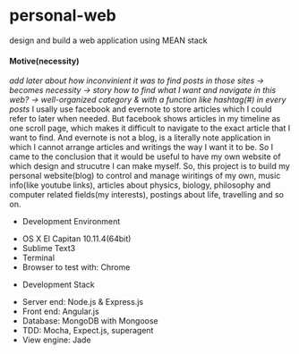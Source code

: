 # personal-web
design and build a web application using MEAN stack

#### Motive(necessity) 
*add later about how inconvinient it was to find posts in those sites -> becomes necessity -> story*
*how to find what I want and navigate in this web? -> well-organized category & with a function like hashtag(#) in every posts*
I usally use facebook and evernote to store articles which I could refer to later when needed. But facebook shows articles  in my timeline as one scroll page, which makes it difficult to navigate to the exact article that I want to find. And evernote is not a blog, is a literally note application in which I cannot arrange articles and writings the way I want it to be. So I came to the conclusion that it would be useful to have my own website of which design and strucutre I can make myself. So, this project is to build my personal website(blog) to control and manage wiritings of my own, music info(like youtube links), articles about physics, biology, philosophy and computer related fields(my interests), postings about life, travelling and so on.

* Development Environment
 - OS X El Capitan 10.11.4(64bit)
 - Sublime Text3
 - Terminal
 - Browser to test with: Chrome

* Development Stack
 - Server end: Node.js & Express.js
 - Front end: Angular.js
 - Database: MongoDB with Mongoose
 - TDD: Mocha, Expect.js, superagent
 - View engine: Jade
